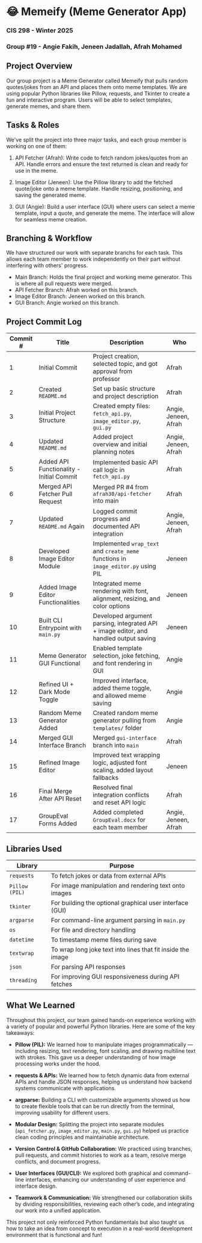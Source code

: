 # 😂 Memeify (Meme Generator App)
### CIS 298 - Winter 2025
### Group #19 - Angie Fakih, Jeneen Jadallah, Afrah Mohamed

## Project Overview 
Our group project is a Meme Generator called Memeify that pulls random quotes/jokes from an API and places them onto meme templates. We are using popular Python libraries like Pillow, requests, and Tkinter to create a fun and interactive program. Users will be able to select templates, generate memes, and share them. 

## Tasks & Roles 
We've split the project into three major tasks, and each group member is working on one of them: 

1. API Fetcher (Afrah): Write code to fetch random jokes/quotes from an API. Handle errors and ensure the text returned is clean and ready for use in the meme.

2. Image Editor (Jeneen): Use the Pillow library to add the fetched quote/joke onto a meme template. Handle resizing, positioning, and saving the generated meme.

3. GUI (Angie): Build a user interface (GUI) where users can select a meme template, input a quote, and generate the meme. The interface will allow for seamless meme creation.

## Branching & Workflow
We have structured our work with separate branchs for each task. This allows each team member to work independently on their part without interfering with others' progress. 
- Main Branch: Holds the final project and working meme generator. This is where all pull requests were merged.
- API Fetcher Branch: Afrah worked on this branch.
- Image Editor Branch: Jeneen worked on this branch.
- GUI Branch: Angie worked on this branch.

## Project Commit Log

| Commit # | Title                                               | Description                                                                                 | Who                    |
|----------|-----------------------------------------------------|---------------------------------------------------------------------------------------------|------------------------|
| 1        | Initial Commit                                       | Project creation, selected topic, and got approval from professor                          | Afrah                  |
| 2        | Created `README.md`                                  | Set up basic structure and project description                                              | Afrah                  |
| 3        | Initial Project Structure                            | Created empty files: `fetch_api.py`, `image_editor.py`, `gui.py`                           | Angie, Jeneen, Afrah                |
| 4        | Updated `README.md`                                  | Added project overview and initial planning notes                                           | Angie, Jeneen, Afrah                |
| 5        | Added API Functionality - Initial Commit             | Implemented basic API call logic in `fetch_api.py`                                         | Afrah                  |
| 6        | Merged API Fetcher Pull Request                      | Merged PR #4 from `afrah30/api-fetcher` into main                                           | Afrah                  |
| 7        | Updated `README.md` Again                            | Logged commit progress and documented API integration                                       | Angie, Jeneen, Afrah   |
| 8        | Developed Image Editor Module                        | Implemented `wrap_text` and `create_meme` functions in `image_editor.py` using PIL         | Jeneen                 |
| 9        | Added Image Editor Functionalities                   | Integrated meme rendering with font, alignment, resizing, and color options                | Jeneen                 |
| 10       | Built CLI Entrypoint with `main.py`                  | Developed argument parsing, integrated API + image editor, and handled output saving       | Jeneen                 |
| 11       | Meme Generator GUI Functional                        | Enabled template selection, joke fetching, and font rendering in GUI                       | Angie                  |
| 12       | Refined UI + Dark Mode Toggle                        | Improved interface, added theme toggle, and allowed meme saving                            | Angie                  |
| 13       | Random Meme Generator Added                          | Created random meme generator pulling from `templates/` folder                             | Angie                  |
| 14       | Merged GUI Interface Branch                          | Merged `gui-interface` branch into `main`                                                  | Afrah                  |
| 15        | Refined Image Editor                                 | Improved text wrapping logic, adjusted font scaling, added layout fallbacks                | Jeneen                 |
| 16       | Final Merge After API Reset                          | Resolved final integration conflicts and reset API logic                                   | Afrah                  |
| 17       | GroupEval Forms Added                                | Added completed `GroupEval.docx` for each team member                                      | Angie, Jeneen, Afrah   |

## Libraries Used 
| Library         | Purpose                                                                 |
|----------------|-------------------------------------------------------------------------|
| `requests`      | To fetch jokes or data from external APIs                               |
| `Pillow (PIL)`  | For image manipulation and rendering text onto images                   |
| `tkinter`       | For building the optional graphical user interface (GUI)                |
| `argparse`      | For command-line argument parsing in `main.py`                          |
| `os`            | For file and directory handling                                         |
| `datetime`      | To timestamp meme files during save                                     |
| `textwrap`      | To wrap long joke text into lines that fit inside the image             |
| `json`          | For parsing API responses                                               |
| `threading`     | For improving GUI responsiveness during API fetches 

## What We Learned

Throughout this project, our team gained hands-on experience working with a variety of popular and powerful Python libraries. Here are some of the key takeaways:

- **Pillow (PIL):** We learned how to manipulate images programmatically — including resizing, text rendering, font scaling, and drawing multiline text with strokes. This gave us a deeper understanding of how image processing works under the hood.

- **requests & APIs:** We learned how to fetch dynamic data from external APIs and handle JSON responses, helping us understand how backend systems communicate with applications.

- **argparse:** Building a CLI with customizable arguments showed us how to create flexible tools that can be run directly from the terminal, improving usability for different users.

- **Modular Design:** Splitting the project into separate modules (`api_fetcher.py`, `image_editor.py`, `main.py`, `gui.py`) helped us practice clean coding principles and maintainable architecture.

- **Version Control & GitHub Collaboration:** We practiced using branches, pull requests, and commit histories to work as a team, resolve merge conflicts, and document progress.

- **User Interfaces (GUI/CLI):** We explored both graphical and command-line interfaces, enhancing our understanding of user experience and interface design.

- **Teamwork & Communication:** We strengthened our collaboration skills by dividing responsibilities, reviewing each other’s code, and integrating our work into a unified application.

This project not only reinforced Python fundamentals but also taught us how to take an idea from concept to execution in a real-world development environment that is functional and fun!
